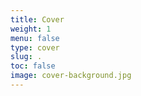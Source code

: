 ```yaml
---
title: Cover
weight: 1
menu: false
type: cover
slug: .
toc: false
image: cover-background.jpg
---
```


